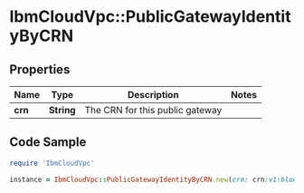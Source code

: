 # IbmCloudVpc::PublicGatewayIdentityByCRN

## Properties

Name | Type | Description | Notes
------------ | ------------- | ------------- | -------------
**crn** | **String** | The CRN for this public gateway | 

## Code Sample

```ruby
require 'IbmCloudVpc'

instance = IbmCloudVpc::PublicGatewayIdentityByCRN.new(crn: crn:v1:bluemix:public:is:us-south-1:a/123456::public-gateway:dc5431ef-1fc6-4861-adc9-a59d077d1241)
```


